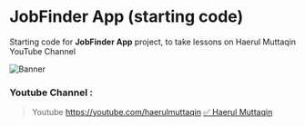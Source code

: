 # JobFinder App (starting code)
Starting code for **JobFinder App** project, to take lessons on Haerul Muttaqin YouTube Channel

![Banner](https://lh3.googleusercontent.com/fife/ABSRlIpomcDPH0TRx8j5OktSqF0D3P9QoKZqxIAntu_oqm-R37lDu94QZ_pcZ6_MvhXvFIUWaBj0Ser_Fjs6xZwEPu-2_IXQTwuMYNoBNv_9jisOr2cOifwC_BsQuWnBTnQFmWfZBk3M3M7V8fG3g0zncmcd_AV2BbCqSv87CaJM_YsbppHmRXCrHhSiHo2ibNFR1XTd2Rm4oTNo_gDgrp_oJvrdDi9Fu1vYCLHFl7JYo4ZlJcmEbI8ZdwmhVFpn4m8rzwP3Wr6EOfW5vYNY0-RRVpA6dYg72OIlutOAvk2D3eVDn63Mg3IPLHMD2VIIn7GQN7ZMsNUP3fopArIYgUKofGKIeu16BK04dab7UuEksSabcDtx8Rqaquq-l0jNMT28g7gzupAliWmZc_NhwJ7QjgsjPYdSQToP9vSmiIx5otmzWIhXiS1htooYVPBN1-Z5_2as9D7Tmf-YSD42LWviNmGp0pJ26v102vJlcr6lf1enWa18ajSrf3ZbVpW_n_Tyz1LN6VlJUbzXUjlLBw8J5qjeWdRyzS6BOej3SoViPSH7lwVVqNMIzePWcHhDgE0XYTQx8anFCugfhcxi_UIR3_MCmGh6Ew5GXnlUfmgzNxAIqJy3it1fozuAfhHxMSMveOG9OJhLtkrjuFJ4QNH5u2OmprFqFmvqnxatfjpt2ZXKdqLrzDejC1GrKs-bZLxuFOdxE70XYLFAEyZU-gXeyu-GcJUEo9PpaQ=w1920-h953-ft "Banner")

### Youtube Channel :
> Youtube
https://youtube.com/haerulmuttaqin [✅ Haerul Muttaqin](https://youtube.com/haerulmuttaqin "✅ Haerul Muttaqin")
